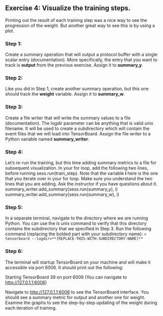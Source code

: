 ## Exercise 4: Visualize the training steps.

Printing out the result of each training step was a nice way to see the progression of the weight. But another great way to see this is by using a plot.

### Step 1:
Create a summary operation that will output a protocol buffer with a single scalar entry (documentation). More specifically, the entry that you want to track is **output** from the previous exercise. Assign it to **summary_y**.

### Step 2:
Like you did in Step 1, create another summary operation, but this one should track the **weight** variable. Assign it to **summary_w**.

### Step 3:
Create a file writer that will write the summary values to a file (documentation). The logdir parameter can be anything that is valid unix filename. It will be used to create a subdirectory which will contain the event files that we will load into TensorBoard. Assign the file writer to a Python variable named **summary_writer**.

### Step 4:
Let’s re-run the training, but this time adding summary metrics to a file for subsequent visualization. In your for loop, add the following two lines, before running sess.run(train_step). Note that the variable **i** here is the one that you iterate over in your for loop. Make sure you understand the two lines that you are adding. Ask the instructor if you have questions about it.
summary_writer.add_summary(sess.run(summary_y), i)
summary_writer.add_summary(sess.run(summary_w), i)

### Step 5:
In a separate terminal, navigate to the directory where we are running Python. You can use the *ls* unix command to verify that this directory contains the subdirectory that we specified in Step 3. Run the following command (replacing the bolded part with your subdirectory name):
`> tensorboard --logdir=**[REPLACE-THIS-WITH-SUBDIRECTORY-NAME]**`

### Step 6:
The terminal will startup TensorBoard on your machine and will make it accessible via port 6006. It should print out the following:

Starting TensorBoard 39 on port 6006
(You can navigate to http://127.0.1.1:6006)

Navigate to http://127.0.1.1:6006 to see the TensorBoard interface. You should see a summary metric for output and another one for weight. Examine the graphs to see the step-by-step updating of the weight during each iteration of training.
